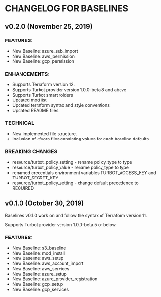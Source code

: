 # CHANGELOG FOR BASELINES

## v0.2.0 (November 25, 2019)

### FEATURES:

- New Baseline: azure_sub_import
- New Baseline: aws_permission
- New Baseline: gcp_permission

### ENHANCEMENTS:

- Supports Terraform version 12.
- Supports Turbot provider version 1.0.0-beta.8 and above
- Supports Turbot smart folders
- Updated mod list
- Updated terraform syntax and style conventions
- Updated README files

### TECHNICAL

- New implemented file structure.
- Inclusion of .tfvars files consisting values for each baseline defaults

### BREAKING CHANGES

- resource/turbot_policy_setting - rename policy_type to type
- resource/turbot_policy_value - rename policy_type to type
- renamed credentials environment variables TURBOT_ACCESS_KEY and TURBOT_SECRET_KEY
- resource/turbot_policy_setting - change default precedence to REQUIRED


## v0.1.0 (October 30, 2019)

Baselines v0.1.0 work on and follow the syntax of Terraform version 11.

Supports Turbot provider version 1.0.0-beta.5 or below.

### FEATURES:

- New Baseline: s3_baseline
- New Baseline: mod_install
- New Baseline: aws_setup
- New Baseline: aws_account_import
- New Baseline: aws_services
- New Baseline: azure_setup
- New Baseline: azure_provider_registration
- New Baseline: gcp_setup
- New Baseline: gcp_services